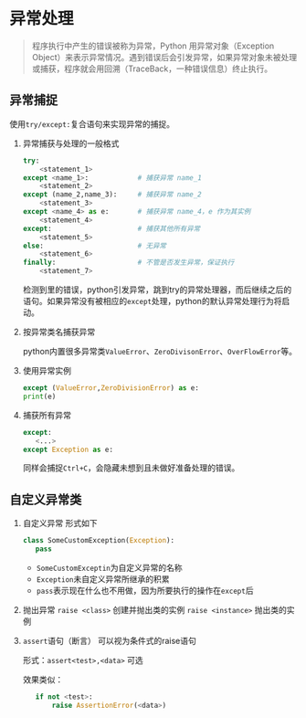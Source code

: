 # 异常处理
> 程序执行中产生的错误被称为异常，Python 用异常对象（Exception Object）来表示异常情况。遇到错误后会引发异常，如果异常对象未被处理或捕获，程序就会用回溯（TraceBack，一种错误信息）终止执行。
## 异常捕捉
使用`try/except:`复合语句来实现异常的捕捉。
1. 异常捕获与处理的一般格式
    ``` python
    try:
        <statement_1>
    except <name_1>:            # 捕获异常 name_1
        <statement_2>
    except (name_2,name_3):     # 捕获异常 name_2
        <statement_3>
    except <name_4> as e:       # 捕获异常 name_4，e 作为其实例
        <statement_4>
    except:                     # 捕获其他所有异常
        <statement_5>
    else:                       # 无异常
        <statement_6>
    finally:                    # 不管是否发生异常，保证执行
        <statement_7>

    ```
    检测到<statement>里的错误，python引发异常，跳到try的异常处理器，而后继续之后的语句。如果异常没有被相应的`except`处理，python的默认异常处理行为将启动。
    
2. 按异常类名捕获异常

    python内置很多异常类`ValueError`、`ZeroDivisonError`、`OverFlowError`等。

3. 使用异常实例  
    ```python
    except (ValueError,ZeroDivisionError) as e:
    print(e)
    ```
4. 捕获所有异常
    ```python
    except:
       <...>
    except Exception as e:
    
    ```
    同样会捕捉`Ctrl+C`，会隐藏未想到且未做好准备处理的错误。
## 自定义异常类
1. 自定义异常 形式如下
    ```python
    class SomeCustomException(Exception):
       pass
    ```
    - `SomeCustomExceptin`为自定义异常的名称
    - `Exception`未自定义异常所继承的积累
    - `pass`表示现在什么也不用做，因为所要执行的操作在`except`后
2. 抛出异常
    `raise <class>` 创建并抛出类的实例
    `raise <instance>` 抛出类的实例
    
3. `assert`语句（断言）
    可以视为条件式的raise语句
    
    形式：`assert<test>,<data>`    <data>可选
    
    效果类似：
    ```python
       if not <test>:
           raise AssertionError(<data>)
    ```